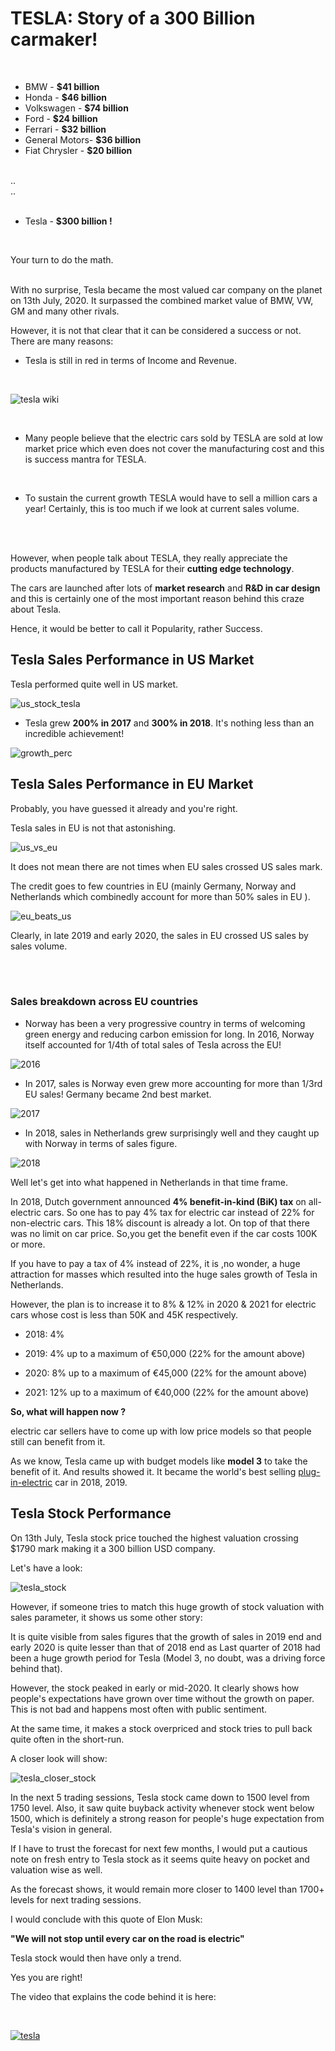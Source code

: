 # TESLA: Story of a 300 Billion carmaker!

<br>

* BMW           - **$41 billion**
* Honda         - **$46 billion**
* Volkswagen    - **$74 billion**
* Ford          - **$24 billion**
* Ferrari       - **$32 billion**
* General Motors- **$36 billion**
* Fiat Chrysler - **$20 billion**

<br>
..
<br>
..
<br>
<br>

* Tesla         - **$300 billion !**

<br>

Your turn to do the math.

<br>
With no surprise, Tesla became the most valued car company on the planet on 13th July, 2020. It surpassed the combined market value of BMW, VW, GM and many other rivals.

However, it is not that clear that it can be considered a success or not. There are many reasons:
<br>

* Tesla is still in red in terms of Income and Revenue.


<br>

![tesla wiki](https://github.com/shekharbiswas/Tesla-Stock-Analysis/blob/master/images/Capture.JPG)


<br>

* Many people believe that the electric cars sold by TESLA are sold at low market price which even does not cover the manufacturing cost and this is success mantra for TESLA.

<br>

* To sustain the current growth TESLA would have to sell a million cars a year! Certainly, this is too much if we look at current sales volume.



<br>
<br>


However, when people talk about TESLA, they really appreciate the products manufactured by TESLA for their **cutting edge technology**. 
<br>

The cars are launched after lots of **market research** and **R&D in car design** and this is certainly one of the most important reason behind this craze about Tesla.
<br>

Hence, it would be better to call it Popularity, rather Success.



## Tesla Sales Performance in US Market

Tesla performed quite well in US market.

![us_stock_tesla](https://github.com/shekharbiswas/Tesla-Stock-Analysis/blob/master/images/1.png)


* Tesla grew **200% in 2017** and **300% in 2018**. It's nothing less than an incredible achievement!

![growth_perc](https://github.com/shekharbiswas/Tesla-Stock-Analysis/blob/master/images/2.png)



## Tesla Sales Performance in EU Market

Probably, you have guessed it already and you're right.

Tesla sales in EU is not that astonishing.

![us_vs_eu](https://github.com/shekharbiswas/Tesla-Stock-Analysis/blob/master/images/3.png)


It does not mean there are not times when EU sales crossed US sales mark.

The credit goes to few countries in EU (mainly Germany, Norway and Netherlands which combinedly account for more than 50% sales in EU ).

![eu_beats_us](https://github.com/shekharbiswas/Tesla-Stock-Analysis/blob/master/images/eubeatus.png)

Clearly, in late 2019 and early 2020, the sales in EU crossed US sales by sales volume.

<br>
<br>

### Sales breakdown across EU countries

* Norway has been a very progressive country in terms of welcoming green energy and reducing carbon emission for long. In 2016, Norway itself accounted for 1/4th of total sales of Tesla across the EU!

![2016](https://github.com/shekharbiswas/Tesla-Stock-Analysis/blob/master/images/4.png)


* In 2017, sales is Norway even grew more accounting for more than 1/3rd EU sales! Germany became 2nd best market.

![2017](https://github.com/shekharbiswas/Tesla-Stock-Analysis/blob/master/images/5.png)

* In 2018, sales in Netherlands grew surprisingly well and they caught up with Norway in terms of sales figure.

![2018](https://github.com/shekharbiswas/Tesla-Stock-Analysis/blob/master/images/6.png)


Well let's get into what happened in Netherlands in that time frame.

In 2018, Dutch government announced **4% benefit-in-kind (BiK) tax** on all-electric cars. So one has to pay 4% tax for electric car instead of 22% for non-electric cars. This 18% discount is already a lot. On top of that there was no limit on car price. So,you get the benefit even if the car costs 100K or more. 

If you have to pay a tax of 4% instead of 22%, it is ,no wonder, a huge attraction for masses which resulted into the huge sales growth of Tesla in Netherlands.

However, the plan is to increase it to 8% & 12% in 2020 & 2021 for electric cars whose cost is less than 50K and 45K respectively.


* 2018: 4%

* 2019: 4% up to a maximum of €50,000 (22% for the amount above)

* 2020: 8% up to a maximum of €45,000 (22% for the amount above)

* 2021: 12% up to a maximum of €40,000 (22% for the amount above)


**So, what will happen now ?**

electric car sellers have to come up with low price models so that people still can benefit from it. 

As we know, Tesla came up with budget models like **model 3** to take the benefit of it. And results showed it. It became the world's best selling [plug-in-electric](https://en.wikipedia.org/wiki/Plug-in_electric_vehicle) car in 2018, 2019.


## Tesla Stock Performance

On 13th July, Tesla stock price touched the highest valuation crossing $1790 mark making it a 300 billion USD company.

Let's have a look:

![tesla_stock](https://github.com/shekharbiswas/Tesla-Stock-Analysis/blob/master/images/10.png)

However, if someone tries to match this huge growth of stock valuation with sales parameter, it shows us some other story:

It is quite visible from sales figures that the growth of sales in 2019 end and early 2020 is quite lesser than that of 2018 end as Last quarter of 2018 had been a huge growth period for Tesla (Model 3, no doubt, was a driving force behind that). 

However, the stock peaked in early or mid-2020. It clearly shows how people's expectations have grown over time without the growth on paper.
This is not bad and happens most often with public sentiment. 

At the same time, it makes a stock overpriced and stock tries to pull back quite often in the short-run.

A closer look will show:

![tesla_closer_stock](https://github.com/shekharbiswas/Tesla-Stock-Analysis/blob/master/images/11.JPG)


In the next 5 trading sessions, Tesla stock came down to 1500 level from 1750 level. Also, it saw quite buyback activity whenever stock went below 1500, which is definitely a strong reason for people's huge expectation from Tesla's vision in general.

If I have to trust the forecast for next few months, I would put a cautious note on fresh entry to Tesla stock as it seems quite heavy on pocket and valuation wise as well.

As the forecast shows, it would remain more closer to 1400 level than 1700+ levels for next trading sessions.


I would conclude with this quote of Elon Musk:

**"We will not stop until every car on the road is electric"**

Tesla stock would then have only a trend. 

Yes you are right!


The video that explains the code behind it is here:

<br>

[![tesla](https://img.youtube.com/vi/s5s7kpf8Nk8&t=570s/0.jpg)](https://www.youtube.com/watch?v=s5s7kpf8Nk8&t=570s)

<br>
<br>



